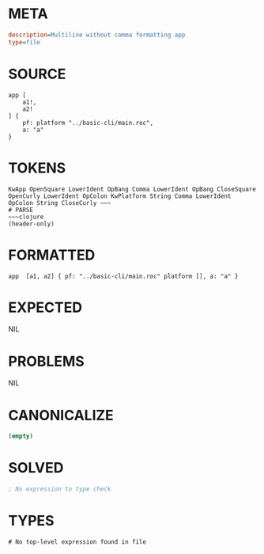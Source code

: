 # META
~~~ini
description=Multiline without comma formatting app
type=file
~~~
# SOURCE
~~~roc
app [
	a1!,
	a2!
] {
	pf: platform "../basic-cli/main.roc",
	a: "a"
}
~~~
# TOKENS
~~~text
KwApp OpenSquare LowerIdent OpBang Comma LowerIdent OpBang CloseSquare OpenCurly LowerIdent OpColon KwPlatform String Comma LowerIdent OpColon String CloseCurly ~~~
# PARSE
~~~clojure
(header-only)
~~~
# FORMATTED
~~~roc
app  [a1, a2] { pf: "../basic-cli/main.roc" platform [], a: "a" }

~~~
# EXPECTED
NIL
# PROBLEMS
NIL
# CANONICALIZE
~~~clojure
(empty)
~~~
# SOLVED
~~~clojure
; No expression to type check
~~~
# TYPES
~~~roc
# No top-level expression found in file
~~~
